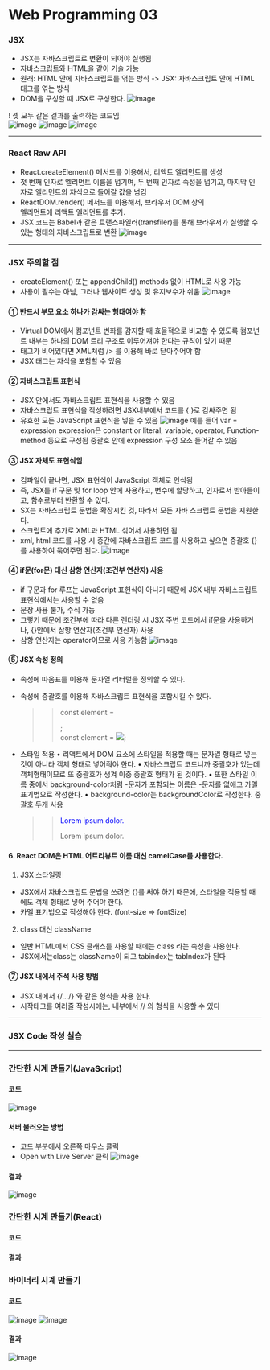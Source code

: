 # Web Programming 03

### JSX
- JSX는 자바스크립트로 변환이 되어야 실행됨
- 자바스크립트와 HTML을 같이 기술 가능
- 원래: HTML 안에 자바스크립트를 엮는 방식 -> JSX: 자바스크립트 안에 HTML 태그를 엮는 방식
- DOM을 구성할 때 JSX로 구성한다.
![image](https://github.com/Gnyo/React/assets/102850495/83ff0565-b94d-4714-a9ac-a5568b089c36)

! 셋 모두 같은 결과를 출력하는 코드임</br>
![image](https://github.com/Gnyo/React/assets/102850495/971c12e4-ad59-4d5b-9394-49c6696aa5a8)
![image](https://github.com/Gnyo/React/assets/102850495/cad02242-077d-4524-8554-d46712b0ac66)
![image](https://github.com/Gnyo/React/assets/102850495/eda025a3-ac65-4ad0-b606-423b81352578)

---

### React Raw API
- React.createElement() 메서드를 이용해서, 리액트 엘리먼트를 생성
- 첫 번째 인자로 엘리먼트 이름을 넘기며, 두 번째 인자로 속성을 넘기고, 마지막 인자로 엘리먼트의 자식으로
들어갈 값을 넘김
- ReactDOM.render() 메서드를 이용해서, 브라우저 DOM 상의 <div> 엘리먼트에 리액트 엘리먼트를 추가.
- JSX 코드는 Babel과 같은 트랜스파일러(transfiler)를 통해 브라우저가 실행할 수 있는 형태의 자바스크립트로
변환
![image](https://github.com/Gnyo/React/assets/102850495/fd3f4b7b-a7ea-400d-874d-f1ad31d91a41)

---

### JSX 주의할 점
- createElement() 또는 appendChild() methods 없이 HTML로 사용 가능
- 사용이 필수는 아님, 그러나 웹사이트 생성 및 유지보수가 쉬움
![image](https://github.com/Gnyo/React/assets/102850495/c90bab08-e5d6-4f88-abf1-bceffea59baf)

#### ① 반드시 부모 요소 하나가 감싸는 형태여야 함
- Virtual DOM에서 컴포넌트 변화를 감지할 때 효율적으로 비교할 수 있도록 컴포넌트 내부는 하나의 DOM 트리 구조로 이루어져야 한다는 규칙이 있기 때문
- 태그가 비어있다면 XML처럼 /> 를 이용해 바로 닫아주어야 함
- JSX 태그는 자식을 포함할 수 있음

#### ② 자바스크립트 표현식
- JSX 안에서도 자바스크립트 표현식을 사용할 수 있음
- 자바스크립트 표현식을 작성하려면 JSX내부에서 코드를 { }로 감싸주면 됨
- 유효한 모든 JavaScript 표현식을 넣을 수 있음
![image](https://github.com/Gnyo/React/assets/102850495/59e8c527-4d70-435e-89d0-13041b7b9981)
예를 들어 var = expression
expression은 constant or literal, variable, operator, Function-method 등으로 구성됨
중괄호 안에 expression 구성 요소 들어갈 수 있음

#### ③ JSX 자체도 표현식임
- 컴파일이 끝나면, JSX 표현식이 JavaScript 객체로 인식됨
- 즉, JSX를 if 구문 및 for loop 안에 사용하고, 변수에 할당하고, 인자로서 받아들이고, 함수로부터 반환할 수 있다.
- SX는 자바스크립트 문법을 확장시킨 것, 따라서 모든 자바 스크립트 문법을 지원한다.
- 스크립트에 추가로 XML과 HTML 섞어서 사용하면 됨
- xml, html 코드를 사용 시 중간에 자바스크립트 코드를 사용하고 싶으면 중괄호 {}를 사용하여 묶어주면 된다.
![image](https://github.com/Gnyo/React/assets/102850495/aba0fead-5b13-4488-a434-ee75dc199030)

#### ④ if문(for문) 대신 삼항 연산자(조건부 연산자) 사용
- if 구문과 for 루프는 JavaScript 표현식이 아니기 때문에 JSX 내부 자바스크립트 표현식에서는 사용할 수 없음
- 문장 사용 불가, 수식 가능
- 그렇기 때문에 조건부에 따라 다른 렌더링 시 JSX 주변 코드에서 if문을 사용하거나, {}안에서 삼항 연산자(조건부 연산자) 사용
- 삼항 연산자는 operator이므로 사용 가능함
![image](https://github.com/Gnyo/React/assets/102850495/e476c6a3-ae74-4484-ab12-12fa8722b4cc)

#### ⑤ JSX 속성 정의
- 속성에 따옴표를 이용해 문자열 리터럴을 정의할 수 있다.
- 속성에 중괄호를 이용해 자바스크립트 표현식을 포함시킬 수 있다.
  >> const element = <div tabIndex="0"></div>;</br>
  >> const element = <img src={user.avatarUrl}></img>;

- 스타일 적용
• 리액트에서 DOM 요소에 스타일을 적용할 때는 문자열 형태로 넣는 것이 아니라 객체 형태로 넣어줘야 한다.
• 자바스크립트 코드니까 중괄호가 있는데 객체형태이므로 또 중괄호가 생겨 이중 중괄호 형태가 된 것이다.
• 또한 스타일 이름 중에서 background-color처럼 -문자가 포함되는 이름은 -문자를 없애고 카멜 표기법으로 작성한다.
• background-color는 backgroundColor로 작성한다.
중괄호 두개 사용
  >> <p style="color: blue">Lorem ipsum dolor.</p>
  >> <p style={{color: blue}}>Lorem ipsum dolor.</p>

#### 6. React DOM은 HTML 어트리뷰트 이름 대신 camelCase를 사용한다.
1. JSX 스타일링
- JSX에서 자바스크립트 문법을 쓰려면 {}를 써야 하기 때문에, 스타일을 적용할 때에도 객체 형태로 넣어 주어야 한다.
- 카멜 표기법으로 작성해야 한다. (font-size => fontSize)
2. class 대신 className
- 일반 HTML에서 CSS 클래스를 사용할 때에는 class 라는 속성을 사용한다.
- JSX에서는class는 className이 되고 tabindex는 tabIndex가 된다

#### ⑦ JSX 내에서 주석 사용 방법
- JSX 내에서 {/*…*/} 와 같은 형식을 사용 한다.
- 시작태그를 여러줄 작성시에는, 내부에서 // 의 형식을 사용할 수 있다

--- 

### JSX Code 작성 실습

---

### 간단한 시계 만들기(JavaScript)
#### 코드
![image](https://github.com/Gnyo/React/assets/102850495/f9be916b-6c14-4a5b-804f-757d94cc39b0)

#### 서버 불러오는 방법
- 코드 부분에서 오른쪽 마우스 클릭
- Open with Live Server 클릭
![image](https://github.com/Gnyo/React/assets/102850495/6b62f5e3-a0c2-4c4c-961a-e5f7c2a164ce)

#### 결과
![image](https://github.com/Gnyo/React/assets/102850495/095eeaa8-552b-45ae-b21e-0de9c406f7b3)


### 간단한 시계 만들기(React)
#### 코드


#### 결과

### 바이너리 시계 만들기
#### 코드
![image](https://github.com/Gnyo/React/assets/102850495/50a866d5-060f-4490-88b9-d6a04ade830a)
![image](https://github.com/Gnyo/React/assets/102850495/6b68b405-7a57-4a2d-9f87-5ce7353855fd)

#### 결과
![image](https://github.com/Gnyo/React/assets/102850495/09e68d41-8e39-4420-96c4-3ee5848eba0c)
